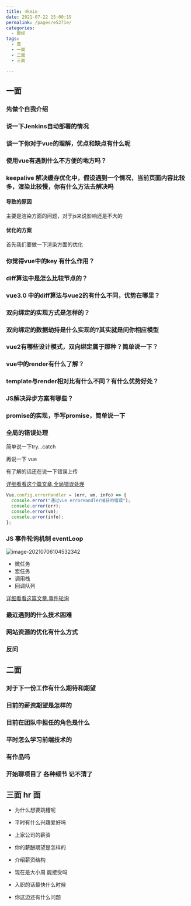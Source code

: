 ```yaml
---
title: 4kmie
date: 2021-07-22 15:00:19
permalink: /pages/e5271e/
categories:
  - 面经
tags:
  - 真
  - 一面
  - 二面
  - 三面

---
```


## 一面

### 先做个自我介绍

### 说一下Jenkins自动部署的情况

### 谈一下你对于vue的理解，优点和缺点有什么呢

### 使用vue有遇到什么不方便的地方吗？

### keepalive 解决缓存优化中，假设遇到一个情况，当前页面内容比较多，渲染比较慢，你有什么方法去解决吗

#### 导致的原因

主要是渲染方面的问题，对于js来说影响还是不大的

#### 优化的方案

首先我们要做一下渲染方面的优化

### 你觉得vue中的key 有什么作用？

### diff算法中是怎么比较节点的？

### vue3.0 中的diff算法与vue2的有什么不同，优势在哪里？

### 双向绑定的实现方式是怎样的？

### 双向绑定的数据劫持是什么实现的?其实就是问你相应模型

### vue2有哪些设计模式，双向绑定属于那种？简单说一下？

### vue中的render有什么了解？

### template与render相对比有什么不同？有什么优势好处？

### JS解决异步方案有哪些？

### promise的实现，手写promise，简单说一下

### 全局的错误处理

简单说一下try…catch

再说一下 vue

有了解的话还在说一下错误上传

[详细看看这个篇文章,全局错误处理](/pages/bad48a/)

```javascript
Vue.config.errorHandler = (err, vm, info) => {
  console.error("通过vue errorHandler捕获的错误");
  console.error(err);
  console.error(vm);
  console.error(info);
};
```

### JS 事件轮询机制 eventLoop

![image-20210706104532342](https://gitee.com/sheep101/typora-img-save/raw/master/img/20210722150457.png)


- 微任务
- 宏任务
- 调用栈
- 回调队列

[详细看看这篇文章,事件轮询](/pages/a83411/)

### 最近遇到的什么技术困难

### 网站资源的优化有什么方式

### 反问

## 二面

### 对于下一份工作有什么期待和期望

### 目前的薪资期望是怎样的

### 目前在团队中担任的角色是什么

### 平时怎么学习前端技术的

### 有作品吗

### 开始聊项目了 各种细节 记不清了

## 三面 hr 面

- 为什么想要跳槽呢
- 平时有什么兴趣爱好吗
- 上家公司的薪资

- 你的薪酬期望是怎样的
- 介绍薪资结构
- 现在是大小周 能接受吗
- 入职的话最快什么时候
- 你这边还有什么问题